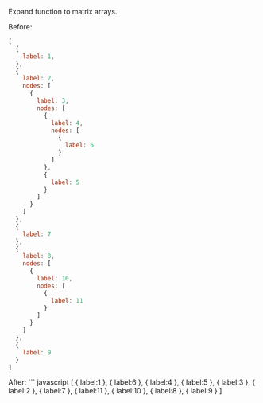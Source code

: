 Expand function to matrix arrays.

Before:
```javascript
[
  {
    label: 1,
  },
  {
    label: 2,
    nodes: [
      {
        label: 3,
        nodes: [
          {
            label: 4,
            nodes: [
              {
                label: 6
              }
            ]
          }, 
          {
            label: 5
          }
        ]
      }
    ]
  },
  {
    label: 7
  },
  {
    label: 8,
    nodes: [
      {
        label: 10,
        nodes: [
          {
            label: 11
          }
        ]
      }
    ]
  },
  {
    label: 9
  }
]
```


After: ```
javascript
 [
  {
    label:1
  },
  {
    label:6
  },
  {
    label:4
  },
  {
    label:5
  },
  {
    label:3
  },
  {
    label:2
  },
  {
    label:7
  },
  {
    label:11
  },
  {
    label:10
  },
  {
    label:8
  },
  {
    label:9
  }
]
```
